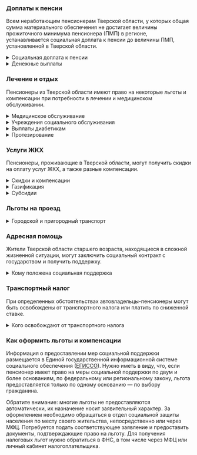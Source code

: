 ﻿### Доплаты к пенсии
Всем неработающим пенсионерам Тверской области, у которых общая сумма материального обеспечения не достигает величины прожиточного минимума пенсионера (ПМП) в регионе, устанавливается социальная доплата к пенсии до величины ПМП, установленной в Тверской области.
<details>
<summary>Социальная доплата к пенсии</summary>
Социальная доплата к пенсии до величины регионального прожиточного минимума пенсионера назначается автоматически, по данным выплатного дела о размере пенсии.
</details>
<details>
<summary>Денежные выплаты</summary>

Если пенсионер относится к льготной категории, ему полагается ежемесячная денежная выплата (ЕДВ), которая регулярно индексируется.

В [Тверской](https://docs.cntd.ru/document/424082132) области к таким категориям относятся ветераны труда, ветеранам труда области, труженики тыла и жертвы политических репрессий.
</details>

### Лечение и отдых
Пенсионеры из Тверской области имеют право на некоторые льготы и компенсации при потребности в лечении и медицинском обслуживании.
<details>
<summary>Медицинское обслуживание</summary>

Оказание медицинской помощи вне очереди полагается жертвам политических репрессий, детям войны и ветеранам труда.
</details>
<details>
<summary>Учреждения социального обслуживания</summary>

Внеочередной приём в дома-интернаты для престарелых и инвалидов, учреждения социального обслуживания предоставляют труженикам тыла, жертвам политических репрессий и детям войны, а также тверским ветеранам труда.
</details>
<details>
<summary>Выплаты диабетикам</summary>

[Тверским](https://docs.cntd.ru/document/424082131) пенсионерам, болеющим несахарным диабетом, которые состоят на диспансерном учёте и не являются инвалидами, производят ежемесячную денежную выплату в сумме 929 рублей.
</details>
<details>
<summary>Протезирование</summary>

В Тверской области пенсионерам, размер дохода которых не превышает 2 прожиточных минимума, один раз в три года компенсируют затраты на изготовление и ремонт зубных протезов. Вернут 50% от фактических затрат, но не более установленного предельного размера, кроме расходов на оплату драгоценных металлов или металлокерамики.
</details>

### Услуги ЖКХ
Пенсионеры, проживающие в Тверской области, могут получить скидки на оплату услуг ЖКХ, а также разные компенсации. 
<details>
<summary>Скидки и компенсации</summary>

Одинокие неработающие пенсионеры по достижении 70 лет освобождаются от взносов на капремонт на 50%, а с 80-летнего возраста — полностью. Льгота распространяется также на граждан указанного возраста, семья которых состоит из неработающих граждан пенсионного возраста (мужчины — старше 60 лет, женщины — 55 лет) и (или) инвалидов I и II групп. 
</details>
<details>
<summary>Газификация</summary>

В [Тверской](https://docs.cntd.ru/document/574689973) области пенсионерам, среднедушевой доход которых ниже 1,5 прожиточного минимума, а также участникам и инвалидам ВОВ, блокадникам и узникам фашизма независимо от уровня их доходов компенсируют расходы на газификацию жилого дома или квартиры. Выплатят 90% от произведённых расходов, но не более 9900 рублей на газификацию квартиры и не более 29 700 рублей — на газификацию дома или квартиры в жилом доме малой этажности, куда требуется подведение отдельного газового ввода.
</details>
<details>
<summary>Субсидии</summary>

В [Тверской](https://docs.cntd.ru/document/936010193) области пенсионерам, имеющим звание «Ветеран труда», жертвам политических репрессий, детям войны (родившимся в период с 1 января 1928 года по 31 декабря 1945 года), а также имеющим доход не более 1,5 прожиточного минимума, субсидия полагается при расходах на «коммуналку» более 15% семейного бюджета. Остальные пенсионеры смогут оформить субсидию при тратах на ЖКУ более 18%.
</details>

### Льготы на проезд
<details>
<summary> Городской и пригородный транспорт</summary>

В [Тверской](https://docs.cntd.ru/document/424082132) области ветераны труда и ветераны труда области, труженики тыла и жертвы политических репрессий имеют право льготного проезда со скидкой 50% на железнодорожном транспорте пригородного сообщения. На автомобильном транспорте (за исключением легкового такси) в городском и пригородном сообщении, городском наземном электрическом транспорте в городском сообщении ветераны труда, труженики тыла, жертвы политических репрессий и дети войны имеют право льготного проезда по социальной карте жителя области.
</details>

### Адресная помощь
Жители Тверской области старшего возраста, находящиеся в сложной жизненной ситуации, могут заключить социальный контракт с государством и получить поддержку.
<details>
<summary>Кому положена социальная поддержка</summary>

Пенсионерам, оказавшимся в трудной жизненной ситуации по не зависящим от них причинам или в связи со стихийным бедствием, экстремальной ситуацией, оказывается адресная помощь. Она предоставляется путём выплаты пособий либо в натуральной форме (обеспечение одеждой, обувью, лекарствами, организация лечения и ухода, проведение ремонта жилья или установка приборов учёта и пр.). С нуждающимися пенсионерами может быть заключён социальный контракт.
</details>

### Транспортный налог
При определенных обстоятельствах автовладельцы-пенсионеры могут быть освобождены от транспортного налога или платить по сниженной ставке. 
<details>
<summary>Кого освобождают от транспортного налога</summary>

В [Тверской](https://www.nalog.gov.ru/rn77/service/tax/d1098697/) области владельцы легковых автомобилей «ГАЗ», «ВАЗ», «УАЗ», «ИЖ», «Москвич», «Таврия», «Запорожец», «Ока», «ЛуАЗ», мощность двигателя которых не превышает 100 л. с., уплачивают за них 75% начисленного налога, если со дня выпуска авто прошло более трёх лет, и 50% — если авто выпущено более семи лет назад. Полностью освобождаются от уплаты налога на указанные автомобили, а также мотоциклы (мотороллеры) мощностью до 40 л. с. ветераны и инвалиды ВОВ, их вдовы, а также несовершеннолетние узники фашизма. Не нужно уплачивать налог владельцам автомобилей, мотоциклов (мотороллеров), катеров и моторных лодок, выпущенных до 1970 года включительно. Льгота предоставляется на одно транспортное средство по выбору плательщика.
</details>

### Как оформить льготы и компенсации 
Информация о предоставлении мер социальной поддержки размещается в Единой государственной информационной системе социального обеспечения ([ЕГИССО](http://egisso.ru/site/client/#/)). Нужно иметь в виду, что, если пенсионер имеет право на меры социальной поддержки по двум и более основаниям, по федеральному или региональному закону, льгота предоставляется только по одному основанию — по выбору гражданина.

Обратите внимание: многие льготы не предоставляются автоматически, их назначение носит заявительный характер. За оформлением необходимо обращаться в отдел социальной защиты населения по месту своего жительства, непосредственно или через МФЦ. Потребуется подать соответствующее заявление и предоставить документы, подтверждающие право на льготу. Для получения налоговых льгот нужно обратиться в ФНС, в том числе через МФЦ или личный кабинет налогоплательщика.













